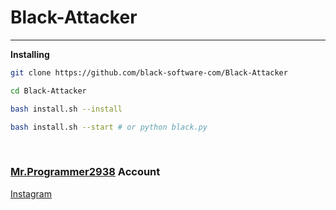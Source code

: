 # Black-Attacker
<hr>

**Installing**
``` sh
git clone https://github.com/black-software-com/Black-Attacker

cd Black-Attacker

bash install.sh --install 

bash install.sh --start # or python black.py
```
<br>

### [Mr.Programmer2938](https://github.com/mrprogrammer2938) Account

[Instagram](https://instagram.com/mrprogrammer2938)
